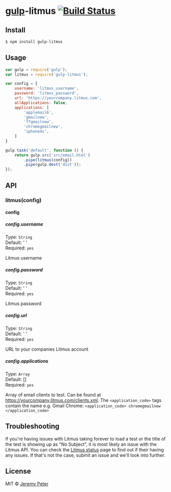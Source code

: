 # [gulp](http://gulpjs.com)-litmus [![Build Status](https://travis-ci.org/jeremypeter/gulp-litmus.svg?branch=master)](https://travis-ci.org/jeremypeter/gulp-litmus)


## Install

```bash
$ npm install gulp-litmus
```


## Usage

```js
var gulp = require('gulp');
var litmus = require('gulp-litmus');

var config = {
    username: 'litmus_username',
    password: 'litmus_password',
    url: 'https://yourcompany.litmus.com',
    allApplications: false,
    applications: [
        'applemail6',
        'gmailnew',
        'ffgmailnew',
        'chromegmailnew',
        'iphone4s',
    ]
}

gulp.task('default', function () {
	return gulp.src('src/email.html')
		.pipe(litmus(config))
		.pipe(gulp.dest('dist'));
});
```


## API

### litmus(config)

#### config

##### config.username

Type: `String`  
Default: ' '  
Required: `yes`

Litmus username


##### config.password

Type: `String`  
Default: ' '  
Required: `yes`

Litmus password


##### config.url

Type: `String`  
Default: ' '  
Required: `yes`

URL to your companies Litmus account


##### config.applications

Type: `Array`  
Default: []  
Required: `yes`

Array of email clients to test. Can be found at https://yourcompany.litmus.com/clients.xml. The `<application_code>` tags contain the name e.g. Gmail Chrome: `<application_code> chromegmailnew </application_code>`


## Troubleshooting

If you're having issues with Litmus taking forever to load a test or the title of the test is showing up as "No Subject", it is most likely an issue with the Litmus API. You can check the [Litmus status](http://status.litmus.com) page to find out if their having any issues. If that's not the case, submit an issue and we'll look into further.

## License

MIT © [Jeremy Peter](https://github.com/jeremypeter)
